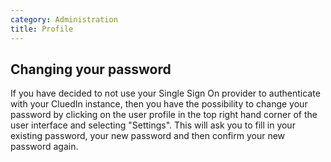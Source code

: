 ```yaml
---
category: Administration
title: Profile
---
```


## Changing your password

If you have decided to not use your Single Sign On provider to authenticate with your CluedIn instance, then you have the possibility to change your password by clicking on the user profile in the top right hand corner of the user interface and selecting "Settings". This will ask you to fill in your existing password, your new password and then confirm your new password again. 